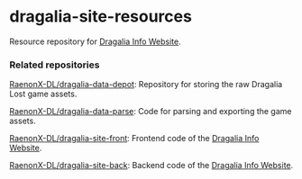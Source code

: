 # dragalia-site-resources

Resource repository for [Dragalia Info Website][DL-info].

[DL-info]: http://dl.raenonx.cc

### Related repositories

[RaenonX-DL/dragalia-data-depot][DL-depot]: Repository for storing the raw Dragalia Lost game assets.

[RaenonX-DL/dragalia-data-parse][DL-parse]: Code for parsing and exporting the game assets.

[RaenonX-DL/dragalia-site-front][DL-front]: Frontend code of the [Dragalia Info Website][DL-info].

[RaenonX-DL/dragalia-site-back][DL-back]: Backend code of the [Dragalia Info Website][DL-info].

[DL-depot]: https://github.com/RaenonX-DL/dragalia-data-depot
[DL-parse]: https://github.com/RaenonX-DL/dragalia-data-parse
[DL-front]: https://github.com/RaenonX-DL/dragalia-site-front
[DL-back]: https://github.com/RaenonX-DL/dragalia-site-back